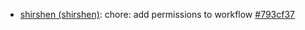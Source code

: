 - [shirshen (shirshen)](https://github.com/shirshen): chore: add permissions to workflow [#793cf37](https://github.com/shu-vro/video-audio-chat/commit/793cf37bd84a991ffa6b325b645d7a34c0816694)